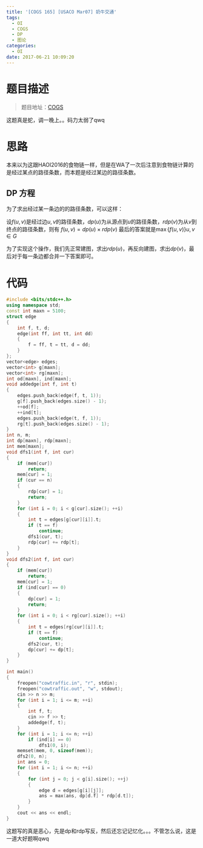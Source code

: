 ```yaml
---
title: '[COGS 165] [USACO Mar07] 奶牛交通'
tags:
  - OI
  - COGS
  - DP
  - 图论
categories:
  - OI
date: 2017-06-21 10:09:20
---
```


# 题目描述

> 题目地址：[COGS](http://cogs.pro/cogs/problem/problem.php?pid=165)

这题真是蛇，调一晚上。。码力太弱了qwq

# 思路

本来以为这跟HAOI2016的食物链一样，但是在WA了一次后注意到食物链计算的是经过某点的路径条数，而本题是经过某边的路径条数。

## DP 方程

为了求出经过某一条边的的路径条数，可以这样：

设$f(u,v)$是经过边$u,v$的路径条数，$dp(u)$为从源点到$u$的路径条数，$rdp(v)$为从$v$到终点的路径条数，则有
$f(u,v)=dp(u)\times rdp(v)$
最后的答案就是$\max\{f(u,v)\} u,v\in G$
<!--more-->
为了实现这个操作，我们先正常建图，求出$rdp(u)$，再反向建图，求出$dp(v)$，最后对于每一条边都合并一下答案即可。

# 代码

``` cpp
#include <bits/stdc++.h>
using namespace std;
const int maxn = 5100;
struct edge
{
    int f, t, d;
    edge(int ff, int tt, int dd)
    {
        f = ff, t = tt, d = dd;
    }
};
vector<edge> edges;
vector<int> g[maxn];
vector<int> rg[maxn];
int od[maxn], ind[maxn];
void addedge(int f, int t)
{
    edges.push_back(edge(f, t, 1));
    g[f].push_back(edges.size() - 1);
    ++od[f];
    ++ind[t];
    edges.push_back(edge(t, f, 1));
    rg[t].push_back(edges.size() - 1);
}
int n, m;
int dp[maxn], rdp[maxn];
int mem[maxn];
void dfs1(int f, int cur)
{
    if (mem[cur])
        return;
    mem[cur] = 1;
    if (cur == n)
    {
        rdp[cur] = 1;
        return;
    }
    for (int i = 0; i < g[cur].size(); ++i)
    {
        int t = edges[g[cur][i]].t;
        if (t == f)
            continue;
        dfs1(cur, t);
        rdp[cur] += rdp[t];
    }
}
void dfs2(int f, int cur)
{
    if (mem[cur])
        return;
    mem[cur] = 1;
    if (ind[cur] == 0)
    {
        dp[cur] = 1;
        return;
    }
    for (int i = 0; i < rg[cur].size(); ++i)
    {
        int t = edges[rg[cur][i]].t;
        if (t == f)
            continue;
        dfs2(cur, t);
        dp[cur] += dp[t];
    }
}

int main()
{
    freopen("cowtraffic.in", "r", stdin);
    freopen("cowtraffic.out", "w", stdout);
    cin >> n >> m;
    for (int i = 1; i <= m; ++i)
    {
        int f, t;
        cin >> f >> t;
        addedge(f, t);
    }
    for (int i = 1; i <= n; ++i)
        if (ind[i] == 0)
            dfs1(0, i);
    memset(mem, 0, sizeof(mem));
    dfs2(0, n);
    int ans = 0;
    for (int i = 1; i <= n; ++i)
    {
        for (int j = 0; j < g[i].size(); ++j)
        {
            edge d = edges[g[i][j]];
            ans = max(ans, dp[d.f] * rdp[d.t]);
        }
    }
    cout << ans << endl;
}
```

这题写的真是恶心，先是dp和rdp写反，然后还忘记记忆化。。。不管怎么说，这是一道大好题啊qwq